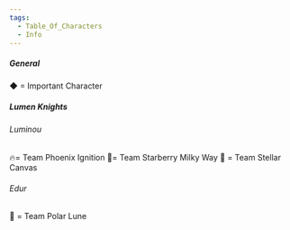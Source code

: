 ```yaml
---
tags:
  - Table_Of_Characters
  - Info
---
```

##### General

◆ = Important Character

##### Lumen Knights

###### Luminou

🔥= Team Phoenix Ignition
🍓= Team Starberry Milky Way
🎨 = Team Stellar Canvas

###### Edur

🌌 = Team Polar Lune
